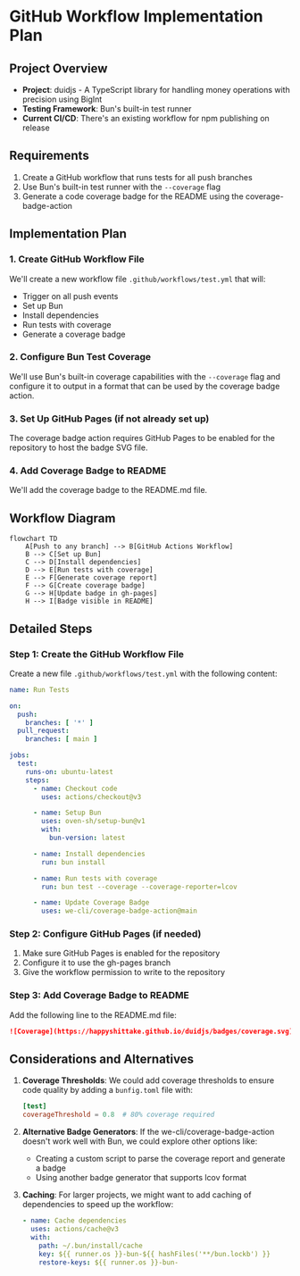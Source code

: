 # GitHub Workflow Implementation Plan

## Project Overview
- **Project**: duidjs - A TypeScript library for handling money operations with precision using BigInt
- **Testing Framework**: Bun's built-in test runner
- **Current CI/CD**: There's an existing workflow for npm publishing on release

## Requirements
1. Create a GitHub workflow that runs tests for all push branches
2. Use Bun's built-in test runner with the `--coverage` flag
3. Generate a code coverage badge for the README using the coverage-badge-action

## Implementation Plan

### 1. Create GitHub Workflow File

We'll create a new workflow file `.github/workflows/test.yml` that will:
- Trigger on all push events
- Set up Bun
- Install dependencies
- Run tests with coverage
- Generate a coverage badge

### 2. Configure Bun Test Coverage

We'll use Bun's built-in coverage capabilities with the `--coverage` flag and configure it to output in a format that can be used by the coverage badge action.

### 3. Set Up GitHub Pages (if not already set up)

The coverage badge action requires GitHub Pages to be enabled for the repository to host the badge SVG file.

### 4. Add Coverage Badge to README

We'll add the coverage badge to the README.md file.

## Workflow Diagram

```mermaid
flowchart TD
    A[Push to any branch] --> B[GitHub Actions Workflow]
    B --> C[Set up Bun]
    C --> D[Install dependencies]
    D --> E[Run tests with coverage]
    E --> F[Generate coverage report]
    F --> G[Create coverage badge]
    G --> H[Update badge in gh-pages]
    H --> I[Badge visible in README]
```

## Detailed Steps

### Step 1: Create the GitHub Workflow File

Create a new file `.github/workflows/test.yml` with the following content:

```yaml
name: Run Tests

on:
  push:
    branches: [ '*' ]
  pull_request:
    branches: [ main ]

jobs:
  test:
    runs-on: ubuntu-latest
    steps:
      - name: Checkout code
        uses: actions/checkout@v3

      - name: Setup Bun
        uses: oven-sh/setup-bun@v1
        with:
          bun-version: latest

      - name: Install dependencies
        run: bun install

      - name: Run tests with coverage
        run: bun test --coverage --coverage-reporter=lcov

      - name: Update Coverage Badge
        uses: we-cli/coverage-badge-action@main
```

### Step 2: Configure GitHub Pages (if needed)

1. Make sure GitHub Pages is enabled for the repository
2. Configure it to use the gh-pages branch
3. Give the workflow permission to write to the repository

### Step 3: Add Coverage Badge to README

Add the following line to the README.md file:

```markdown
![Coverage](https://happyshittake.github.io/duidjs/badges/coverage.svg)
```

## Considerations and Alternatives

1. **Coverage Thresholds**: We could add coverage thresholds to ensure code quality by adding a `bunfig.toml` file with:
   ```toml
   [test]
   coverageThreshold = 0.8  # 80% coverage required
   ```

2. **Alternative Badge Generators**: If the we-cli/coverage-badge-action doesn't work well with Bun, we could explore other options like:
   - Creating a custom script to parse the coverage report and generate a badge
   - Using another badge generator that supports lcov format

3. **Caching**: For larger projects, we might want to add caching of dependencies to speed up the workflow:
   ```yaml
   - name: Cache dependencies
     uses: actions/cache@v3
     with:
       path: ~/.bun/install/cache
       key: ${{ runner.os }}-bun-${{ hashFiles('**/bun.lockb') }}
       restore-keys: ${{ runner.os }}-bun-
